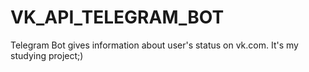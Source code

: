 # VK_API_TELEGRAM_BOT
Telegram Bot gives information about user's status on vk.com. It's my studying project;)
